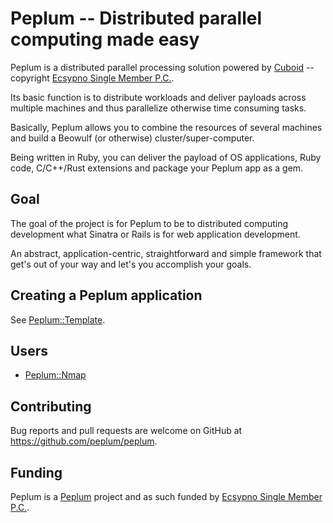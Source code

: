# Peplum -- Distributed parallel computing made easy

Peplum is a distributed parallel processing solution powered by [Cuboid](https://github.com/qadron/cuboid) -- copyright
[Ecsypno Single Member P.C.](https://ecsypno.com).

Its basic function is to distribute workloads and deliver payloads across multiple machines and thus parallelize 
otherwise time consuming tasks.

Basically, Peplum allows you to combine the resources of several machines and build a Beowulf (or otherwise) cluster/super-computer.

Being written in Ruby, you can deliver the payload of OS applications, Ruby code, C/C++/Rust extensions and package your Peplum app as a gem.

## Goal

The goal of the project is for Peplum to be to distributed computing development what Sinatra or Rails is for web application development.

An abstract, application-centric, straightforward and simple framework that get's out of your way and let's you accomplish your goals.

## Creating a Peplum application

See [Peplum::Template](https://github.com/peplum/template).

## Users

* [Peplum::Nmap](https://github.com/peplum/peplum-nmap)

## Contributing

Bug reports and pull requests are welcome on GitHub at https://github.com/peplum/peplum.

## Funding

Peplum is a [Peplum](https://github.com/peplum/) project and as such funded by [Ecsypno Single Member P.C.](https://ecsypno.com).
